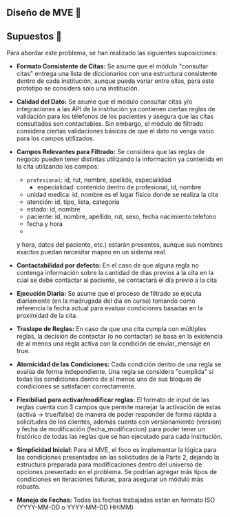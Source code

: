
## Diseño de MVE 🌟


## Supuestos 🤔

Para abordar este problema, se han realizado las siguientes suposiciones:

- **Formato Consistente de Citas:** Se asume que el módulo "consultar citas" entrega una lista de diccionarios con una estructura consistente dentro de cada institución, aunque pueda variar entre ellas, para este prototipo se considera sólo una institución. 

- **Calidad del Dato:** Se asume que el módulo consultar citas y/o integraciones a las API de la institución ya contienen ciertas reglas de validación para los télefonos de los pacientes y asegura que las citas consultadas son contactables. Sin embargo, el módulo de filtrado considera ciertas validaciones básicas de que el dato no venga vacio para los campos utilizados.

- **Campos Relevantes para Filtrado:** Se considera que las reglas de negocio pueden tener distintas utilizando la información ya contenida en la cita utilizando los campos: 

  - `profesional`: id, rut, nombre, apellido, especialidad
    - especialidad: contenido dentro de profesional, id, nombre
  - unidad medica: id, nombre es el lugar físico donde se realiza la cita
  - atención: id, tipo, lista, categoria
  - estado: id, nombre
  - paciente: id, nombre, apellido, rut, sexo, fecha nacimiento telefono
  - fecha y hora
  - 
   y hora, datos del paciente, etc.) estarán presentes, aunque sus nombres exactos puedan necesitar mapeo en un sistema real.

- **Contactabilidad por defecto:** En el caso de que alguna regla no contenga información sobre la cantidad de días previos a la cita en la cúal se debe contactar al paciente, se contactará el día previo a la cita

- **Ejecución Diaria:** Se asume que el proceso de filtrado se ejecuta diariamente (en la madrugada del día en curso) tomando como referencia la fecha actual para evaluar condiciones basadas en la proximidad de la cita.

- **Traslape de Reglas:** En caso de que una cita cumpla con múltiples reglas, la decisión de contactar (o no contactar) se basa en la existencia de al menos una regla activa con la condición de enviar_mensaje en true.

- **Atomicidad de las Condiciones:** Cada condición dentro de una regla se evalúa de forma independiente. Una regla se considera "cumplida" si todas las condiciones dentro de al menos uno de sus bloques de condiciones se satisfacen correctamente.

- **Flexibiliad para activar/modificar reglas:** El formato de input de las reglas cuenta con 3 campos que permite manejar la activación de estas (activa -> true/false) de manera de poder responder de forma rápida a solicitudes de los clientes, además cuenta con versionamiento (version) y fecha de modificación (fecha_modificacion) para poder tener un histórico de todas las reglas que se han ejecutado para cada institución. 
 
- **Simplicidad Inicial:** Para el MVE, el foco es implementar la lógica para las condiciones presentadas en las solicitudes de la Parte 2, dejando la estructura preparada para modificaciones dentro del universo de opciones presentado en el problema. Se podrían agregar más tipos de condiciones en iteraciones futuras, para asegurar un módulo más robusto.
  
- **Manejo de Fechas:** Todas las fechas trabajadas están en formato ISO (YYYY-MM-DD o YYYY-MM-DD HH:MM)
